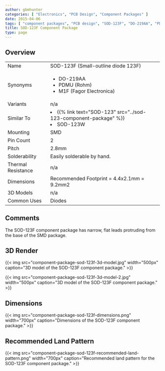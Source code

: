 ```yaml
---
author: gbmhunter
categories: [ "Electronics", "PCB Design", "Component Packages" ]
date: 2015-04-06
tags: [ "component packages", "PCB design", "SOD-123F", "DO-219AA", "PDMU", "M1F" ]
title: SOD-123F Component Package
type: page
---
```


## Overview

<table >
<tbody>
<tr>
  <td>Name</td>
  <td>SOD-123F (Small-outline diode 123F)</td>
</tr>
<tr>
  <td>Synonyms</td>
  <td>
    <ul>
      <li>DO-219AA</li>
      <li>PDMU (Rohm)</li>
      <li>M1F (Fagor Electronica)</li>
    </ul>
  </td>
</tr>
<tr>
<td>Variants</td>
<td>n/a</td>
</tr>
<tr>
  <td>Similar To</td>
  <td>
    <li>{{% link text="SOD-123" src="../sod-123-component-package" %}}</li>
    <li>SOD-123W</li>
  </td>
</tr>
<tr>
<td>Mounting</td>
<td>SMD</td>
</tr>
<tr >
<td >Pin Count
</td>

<td >2
</td>
</tr>
<tr >

<td >Pitch
</td>

<td >2.8mm
</td>
</tr>
<tr >

<td >Solderability
</td>

<td >Easily solderable by hand.
</td>
</tr>
<tr >

<td >Thermal Resistance
</td>

<td >n/a
</td>
</tr>
<tr >

<td>Dimensions</td>
<td>Recommended Footprint = 4.4x2.1mm = 9.2mm2</td>
</tr>
<tr >

<td >3D Models
</td>

<td >n/a
</td>
</tr>
<tr>
<td>Common Uses</td>
<td>Diodes</td>
</tr>
</tbody>
</table>

## Comments

The SOD-123F component package has narrow, flat leads protruding from the base of the SMD package.

## 3D Render

{{< img src="component-package-sod-123f-3d-model.jpg" width="500px" caption="3D model of the SOD-123F component package." >}}

{{< img src="component-package-sod-123f-3d-model-2.jpg" width="500px" caption="3D model of the SOD-123F component package." >}}

## Dimensions

{{< img src="component-package-sod-123f-dimensions.png" width="700px" caption="Dimensions of the SOD-123F component package." >}}

## Recommended Land Pattern

{{< img src="component-package-sod-123f-recommended-land-pattern.png" width="700px" caption="Recommended land pattern for the SOD-123F component package." >}}